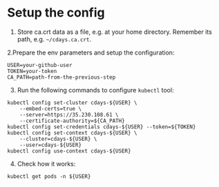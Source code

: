 # Setup the config

1. Store ca.crt data as a file, e.g. at your home directory. Remember its path, e.g. `~/cdays.ca.crt`.

2.Prepare the env parameters and setup the configuration:
```
USER=your-github-user
TOKEN=your-token
CA_PATH=path-from-the-previous-step
```

3. Run the following commands to configure `kubectl` tool:
```
kubectl config set-cluster cdays-${USER} \
    --embed-certs=true \
    --server=https://35.230.108.61 \
    --certificate-authority=${CA_PATH}
kubectl config set-credentials cdays-${USER} --token=${TOKEN}
kubectl config set-context cdays-${USER} \
    --cluster=cdays-${USER} \
    --user=cdays-${USER}
kubectl config use-context cdays-${USER}
```

4. Check how it works:

```
kubectl get pods -n ${USER}
```
